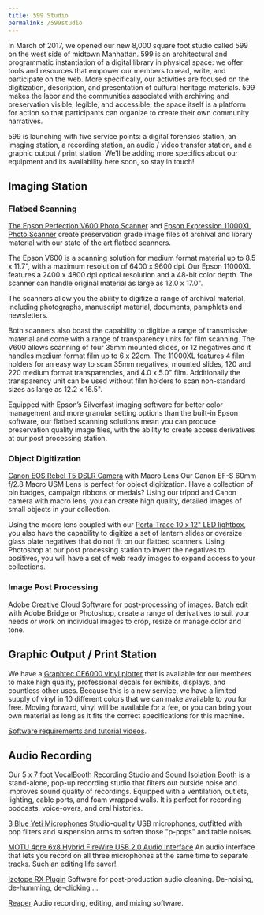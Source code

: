 ```yaml
---
title: 599 Studio
permalink: /599studio
---
```

In March of 2017, we opened our new 8,000 square foot studio called 599 on the west side of midtown Manhattan. 599 is an architectural and programmatic instantiation of a digital library in physical space: we offer tools and resources that empower our members to read, write, and participate on the web. More specifically, our activities are focused on the digitization, description, and presentation of cultural heritage materials. 599 makes the labor and the communities associated with archiving and preservation visible, legible, and accessible; the space itself is a platform for action so that participants can organize to create their own community narratives. 

599 is launching with five service points: a digital forensics station, an imaging station, a recording station, an audio / video transfer station, and a graphic output / print station. We’ll be adding more specifics about our equipment and its availability here soon, so stay in touch!

## Imaging Station

### Flatbed Scanning 
[The Epson Perfection V600 Photo Scanner](https://epson.com/For-Home/Scanners/Photo/Epson-Perfection-V600-Photo-Scanner/p/B11B198011) and [Epson Expression 11000XL Photo Scanner](https://epson.com/For-Work/Scanners/Photo-and-Graphics/Epson-Expression-11000XL--Photo-Scanner/p/E11000XL-PH)
create preservation grade image files of archival and library material with our state of the art flatbed scanners.

The Epson V600 is a scanning solution for medium format material up to 8.5 x 11.7", with a maximum resolution of 6400 x 9600 dpi. Our Epson 11000XL features a 2400 x 4800 dpi optical resolution and a 48-bit color depth. The scanner can handle original material as large as 12.0 x 17.0". 

The scanners allow you the ability to digitize a range of archival material, including photographs, manuscript material, documents, pamphlets and newsletters. 

Both scanners also boast the capability to digitize a range of transmissive material and come with a range of transparency units for film scanning. The V600 allows scanning of four 35mm mounted slides, or 12 negatives and it handles medium format film up to 6 x 22cm. The 11000XL features 4 film holders for an easy way to scan 35mm negatives, mounted slides, 120 and 220 medium format transparencies, and 4.0 x 5.0" film. Additionally the transparency unit can be used without film holders to scan non-standard sizes as large as 12.2 x 16.5".

Equipped with Epson’s Silverfast imaging software for better color management and more granular setting options than the built-in Epson software, our flatbed scanning solutions mean you can produce preservation quality image files, with the ability to create access derivatives at our post processing station.


### Object Digitization
[Canon EOS Rebel T5 DSLR Camera](https://www.bhphotovideo.com/c/product/1030209-REG/canon_9126b003_eos_a_rebel_t5_dslr.html) with Macro Lens
Our Canon EF-S 60mm f/2.8 Macro USM Lens is perfect for object digitization. Have a collection of pin badges, campaign ribbons or medals? Using our tripod and Canon camera with macro lens, you can create high quality, detailed images of small objects in your collection.

Using the macro lens coupled with our [Porta-Trace 10 x 12" LED lightbox](https://www.amazon.com/Porta-Trace-12-inches-Stainless-Lightbox/dp/B0002GRL9U), you also have the capability to digitize a set of lantern slides or oversize glass plate negatives that do not fit on our flatbed scanners. Using Photoshop at our post processing station to invert the negatives to positives, you will have a set of web ready images to expand access to your collections. 

### Image Post Processing
[Adobe Creative Cloud](http://www.adobe.com/creativecloud.html)
Software for post-processing of images. Batch edit with Adobe Bridge or Photoshop, create a range of derivatives to suit your needs or work on individual images to crop, resize or manage color and tone. 

## Graphic Output / Print Station

We have a [Graphtec CE6000 vinyl plotter](http://www.graphtecamerica.com/graphtec-america-products-cutting-plotters-ce6000-4060120-professional-performance) that is available for our members to make high quality, professional decals for exhibits, displays, and countless other uses. Because this is a new service, we have a limited supply of vinyl in 10 different colors that we can make available to you for free. Moving forward, vinyl will be available for a fee, or you can bring your own material as long as it fits the correct specifications for this machine.

[Software requirements and tutorial videos](/vinyl).

## Audio Recording

Our [5 x 7 foot VocalBooth Recording Studio and Sound Isolation Booth](http://www.vocalbooth.com/)
is a stand-alone, pop-up recording studio that filters out outside noise and improves sound quality of recordings. Equipped with a ventilation, outlets, lighting, cable ports, and foam wrapped walls. It is perfect for recording podcasts, voice-overs, and oral histories. 

[3 Blue Yeti Microphones](http://www.bluemic.com/products/yeti/)
Studio-quality USB microphones, outfitted with pop filters and suspension arms to soften those "p-pops" and table noises.

[MOTU 4pre 6x8 Hybrid FireWire USB 2.0 Audio Interface](http://www.motu.com/products/motuaudio/4pre)
An audio interface that lets you record on all three microphones at the same time to separate tracks. Such an editing life saver!

[Izotope RX Plugin](https://www.izotope.com/en/products/repair-and-edit/rx-plug-in-pack.html)
Software for post-production audio cleaning. De-noising, de-humming, de-clicking ...

[Reaper](http://www.reaper.fm/)
Audio recording, editing, and mixing software.
